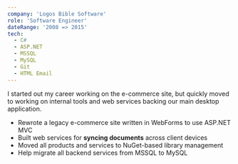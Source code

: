 ```yaml
---
company: 'Logos Bible Software'
role: 'Software Engineer'
dateRange: '2008 => 2015'
tech:
  - C#
  - ASP.NET
  - MSSQL
  - MySQL
  - Git
  - HTML Email
---
```


I started out my career working on the e-commerce site, but quickly moved to working on internal tools and web services backing our main desktop application.

- Rewrote a legacy e-commerce site written in WebForms to use ASP.NET MVC
- Built web services for **syncing documents** across client devices
- Moved all products and services to NuGet-based library management
- Help migrate all backend services from MSSQL to MySQL
